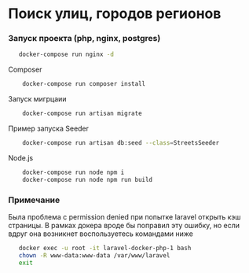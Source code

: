 # Поиск улиц, городов регионов
### Запуск проекта (php, nginx, postgres)

```bash
   docker-compose run nginx -d
```
Composer
```bash
    docker-compose run composer install
```
Запуск мигрцаии
```bash
    docker-compose run artisan migrate
```
Пример запуска Seeder
```bash
    docker-compose run artisan db:seed --class=StreetsSeeder
```
Node.js
```bash
    docker-compose run node npm i
    docker-compose run node npm run build
```

### Примечание
Была проблема с permission denied при попытке laravel открыть кэш страницы.
В рамках докера вроде бы поправил эту ошибку, но если вдруг она возникнет 
воспользуетесь командами ниже
```bash
   docker exec -u root -it laravel-docker-php-1 bash
   chown -R www-data:www-data /var/www/laravel
   exit
```



